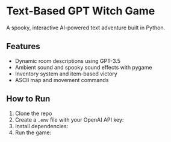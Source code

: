 # Text-Based GPT Witch Game

A spooky, interactive AI-powered text adventure built in Python.

## Features
- Dynamic room descriptions using GPT-3.5
- Ambient sound and spooky sound effects with pygame
- Inventory system and item-based victory
- ASCII map and movement commands

## How to Run
1. Clone the repo
2. Create a `.env` file with your OpenAI API key:
3. Install dependencies:
4. Run the game:

